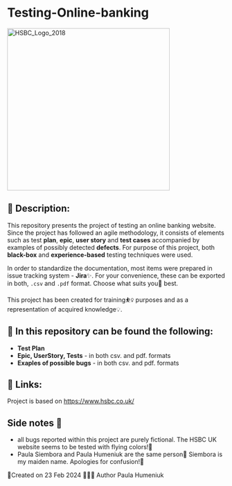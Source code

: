 # Testing-Online-banking

<img width="375" alt="HSBC_Logo_2018" src="https://github.com/PaulaHum/Testing-Online-banking/assets/156292388/ede4129f-7ec1-4739-a6bd-c61305bc12bd"> 

## 👋 Description:

This repository presents the project of testing an online banking website. Since the project has followed an agile methodology, it consists of elements such as test **plan**, **epic**, **user story** and **test cases** accompanied by examples of possibly detected **defects**. For purpose of this project, both **black-box** and **experience-based** testing techniques were used.

In order to standardize the documentation, most items were prepared in issue tracking system - **Jira**✨. 
For your convenience, these can be exported in both, `.csv` and `.pdf` format. Choose what suits you🫵 best.

This project has been created for training⛹️‍♀️ purposes and as a representation of acquired knowledge💡.

## 📝 In this repository can be found the following:

* **Test Plan**
* **Epic, UserStory, Tests** - in both csv. and pdf. formats
* **Exaples of possible bugs** - in both csv. and pdf. formats

## 🔗 Links:
Project is based on https://www.hsbc.co.uk/ 

## Side notes 📒
 - all bugs reported within this project are purely fictional. The HSBC UK website seems to be tested with flying colors!🎨
 - Paula Siembora and Paula Humeniuk are the same person💫
Siembora is my maiden name. Apologies for confusion!💐

📆Created on 23 Feb 2024 👷🏼‍♀️ Author Paula Humeniuk

